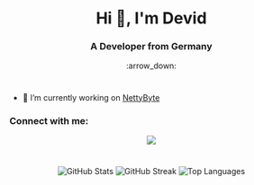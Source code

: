 <h1 align="center">Hi 👋, I'm Devid</h1>
<h3 align="center">A Developer from Germany</h3>

<div align="center">
  <p>:arrow_down:</p>
</div> 

#

- 🔭 I’m currently working on [NettyByte](https://nettybyte.work)


<h3 align="left">Connect with me:</h3>
<p align="left">
</p>

<div align="center">
    <img src="https://lanyard.cnrad.dev/api/394812820799094785?theme=dark&bg=23272A&animated=true&hideDiscrim=false&borderRadius=30px"/>

  </a>
</div>


#


<div align="center">
    <img src="https://github-readme-stats.vercel.app/api?username=nettybyte&theme=ayu-mirage&hide_border=false&include_all_commits=false&count_private=false" alt="GitHub Stats">
    <img src="https://github-readme-streak-stats.herokuapp.com/?user=nettybyte&theme=ayu-mirage&hide_border=false" alt="GitHub Streak">
    <img src="https://github-readme-stats.vercel.app/api/top-langs/?username=nettybyte&theme=ayu-mirage&hide_border=false&include_all_commits=false&count_private=false&layout=compact" alt="Top Languages">
</div>

